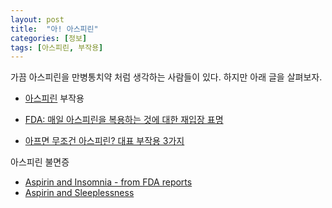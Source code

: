 ```yaml
---
layout: post
title:  "아! 아스피린"
categories: [정보]
tags: [아스피린, 부작용]
---
```


가끔 아스피린을 만병통치약 처럼 생각하는 사람들이 있다. 하지만 아래 글을 살펴보자.

* [아스피린](https://namu.wiki/w/%EC%95%84%EC%84%B8%ED%8B%B8%EC%82%B4%EB%A6%AC%EC%8B%A4%EC%82%B0) 부작용

* [FDA: 매일 아스피린을 복용하는 것에 대한 재입장 표명](https://korean.mercola.com/sites/articles/archive/2017/03/13/%EB%A7%A4%EC%9D%BC-%EC%95%84%EC%8A%A4%ED%94%BC%EB%A6%B0-%EB%B6%80%EC%9E%91%EC%9A%A9-%ED%9A%A8%EA%B3%BC.aspx)

* [아프면 무조건 아스피린? 대표 부작용 3가지](http://health.chosun.com/site/data/html_dir/2017/08/10/2017081001248.html)

아스피린 불면증

* [Aspirin and Insomnia - from FDA reports](https://www.ehealthme.com/ds/aspirin/insomnia/)
* [Aspirin and Sleeplessness](https://www.ehealthme.com/ds/aspirin/sleeplessness/)
